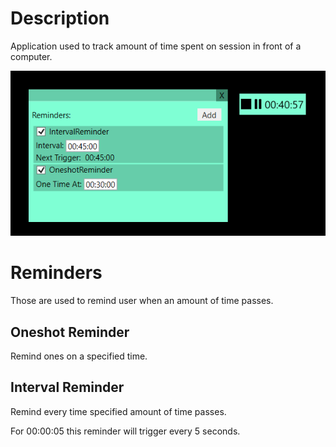 # Description
Application used to track amount of time spent on session in front of a computer.

![App](img/App.png)

# Reminders
Those are used to remind user when an amount of time passes.

## Oneshot Reminder
Remind ones on a specified time.

## Interval Reminder
Remind every time specified amount of time passes.

For 00:00:05 this reminder will trigger every 5 seconds.
